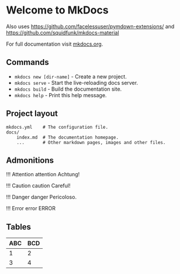 # Welcome to MkDocs

Also uses https://github.com/facelessuser/pymdown-extensions/
and https://github.com/squidfunk/mkdocs-material

For full documentation visit [mkdocs.org](https://mkdocs.org).

## Commands

* `mkdocs new [dir-name]` - Create a new project.
* `mkdocs serve` - Start the live-reloading docs server.
* `mkdocs build` - Build the documentation site.
* `mkdocs help` - Print this help message.

## Project layout

    mkdocs.yml    # The configuration file.
    docs/
        index.md  # The documentation homepage.
        ...       # Other markdown pages, images and other files.

## Admonitions

!!! Attention attention
    Achtung!

!!! Caution caution
    Careful!

!!! Danger danger
    Pericoloso.

!!! Error error
    ERROR

## Tables

ABC | BCD
--- | ---
1   | 2
3   | 4

